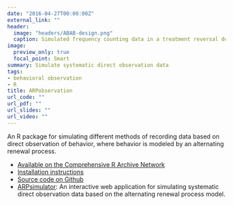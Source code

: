 ```yaml
---
date: "2016-04-27T00:00:00Z"
external_link: ""
header:
  image: "headers/ABAB-design.png"
  caption: Simulated frequency counting data in a treatment reversal design
image: 
  preview_only: true
  focal_point: Smart
summary: Simulate systematic direct observation data
tags:
- behavioral observation
- R
title: ARPobservation
url_code: ""
url_pdf: ""
url_slides: ""
url_video: ""
---
```


An R package for simulating different methods of recording data based on direct observation of behavior, where behavior is modeled by an alternating renewal process.

- [Available on the Comprehensive R Archive Network](https://cran.r-project.org/package=ARPobservation)
- [Installation instructions](/getting-started-with-ARPobservation)
- [Source code on Github](https://github.com/jepusto/ARPobservation)
- [ARPsimulator](https://jepusto.shinyapps.io/ARPsimulator/): An interactive web application for simulating systematic direct observation data based on the alternating renewal process model.
